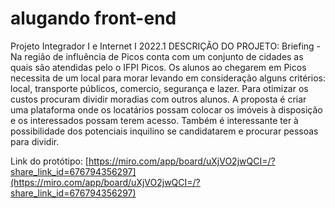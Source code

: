 # alugando front-end
Projeto Integrador I e Internet I 2022.1
DESCRIÇÃO DO PROJETO:
Briefing - Na região de influência de Picos conta com um conjunto de cidades as quais são atendidas pelo o IFPI Picos. Os alunos ao chegarem em Picos necessita de um local para morar levando em consideração alguns critérios: local, transporte públicos, comercio, segurança e lazer. Para otimizar os custos procuram dividir moradias com outros alunos. A proposta é criar uma plataforma onde os locatários possam colocar os imóveis à disposição e os interessados possam terem acesso. Também é interessante ter à possibilidade dos potenciais inquilino se candidatarem e procurar pessoas para dividir.

Link do protótipo: [https://miro.com/app/board/uXjVO2jwQCI=/?share_link_id=676794356297](https://miro.com/app/board/uXjVO2jwQCI=/?share_link_id=676794356297)
